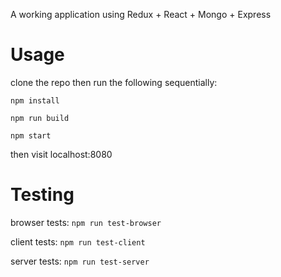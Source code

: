 A working application using Redux + React + Mongo + Express

# Usage
clone the repo then run the following sequentially:

```npm install```

```npm run build```

```npm start```

then visit localhost:8080

# Testing
browser tests: ```npm run test-browser```

client tests: ```npm run test-client```

server tests: ```npm run test-server```